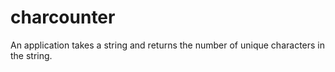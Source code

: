 # charcounter
An application takes a string and returns the number of unique characters in the string.
